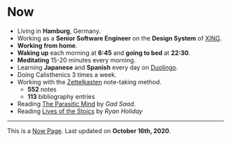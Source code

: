 <SEO title="Now" pathname="/now/" />

# Now

- Living in **Hamburg**, Germany.
- Working as a **Senior Software Engineer** on the **Design System** of [XING](https://www.xing.com/).
- **Working from home**.
- **Waking up** each morning at **6:45** and **going to bed** at **22:30**.
- **Meditating** 15-20 minutes every morning.
- Learning **Japanese** and **Spanish** every day on [Duolingo](https://www.duolingo.com/profile/kogakure).
- Doing <TextLink to="/calisthenics/">Calisthenics</TextLink> 3 times a week.
- Working with the [Zettelkasten](https://zettelkasten.de/) note-taking method.
  - **552** notes
  - **113** bibliography entries
- Reading [The Parasitic Mind](https://www.goodreads.com/book/show/49680197-the-parasitic-mind) by _Gad Saad_.
- Reading [Lives of the Stoics](https://www.goodreads.com/book/show/50484473-lives-of-the-stoics) by _Ryan Holiday_

---

This is a [Now Page](https://nownownow.com/). Last updated on **October 16th, 2020**.
